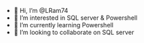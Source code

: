 - 👋 Hi, I’m @LRam74
- 👀 I’m interested in SQL server & Powershell 
- 🌱 I’m currently learning Powershell
- 💞️ I’m looking to collaborate on SQL server 


<!---
LRam74/LRam74 is a ✨ special ✨ repository because its `README.md` (this file) appears on your GitHub profile.
You can click the Preview link to take a look at your changes.
--->
